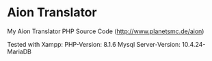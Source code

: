 # Aion Translator

My Aion Translator PHP Source Code  (http://www.planetsmc.de/aion)


Tested with Xampp:
PHP-Version: 8.1.6
Mysql Server-Version: 10.4.24-MariaDB